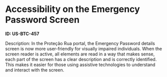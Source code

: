 # Accessibility on the Emergency Password Screen

**ID: US-BTC-457**

Description: In the Proteção Rua portal, the Emergency Password details screen is now more user-friendly for visually impaired individuals. When the screen reader is active, all elements are read in a way that makes sense, each part of the screen has a clear description and is correctly identified. This makes it easier for those using assistive technologies to understand and interact with the screen.